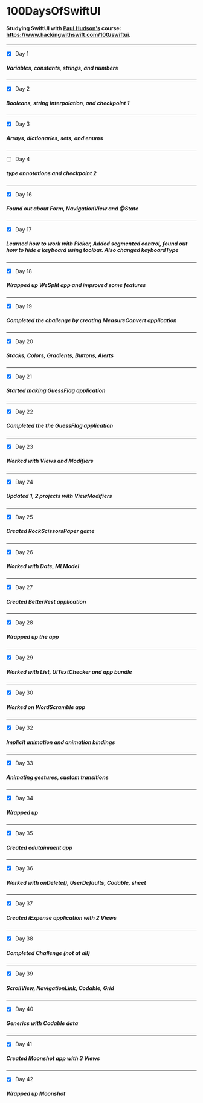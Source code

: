 # 100DaysOfSwiftUI

#### Studying SwiftUI with [Paul Hudson's](https://github.com/twostraws) course: https://www.hackingwithswift.com/100/swiftui.
---
- [X] Day 1
##### Variables, constants, strings, and numbers
---
- [X] Day 2
##### Booleans, string interpolation, and checkpoint 1
---
- [X] Day 3
##### Arrays, dictionaries, sets, and enums
---
- [ ] Day 4
##### type annotations and checkpoint 2
---
- [X] Day 16
##### Found out about Form, NavigationView and @State
---
- [X] Day 17
##### Learned how to work with Picker, Added segmented control, found out how to hide a keyboard using toolbar. Also changed keyboardType
---
- [X] Day 18
##### Wrapped up WeSplit app and improved some features
---
- [X] Day 19
##### Completed the challenge by creating MeasureConvert application
---
- [X] Day 20
##### Stacks, Colors, Gradients, Buttons, Alerts
---
- [X] Day 21
##### Started making GuessFlag application
---
- [X] Day 22
##### Completed the the GuessFlag application
---
- [X] Day 23
##### Worked with Views and Modifiers
---
- [X] Day 24
##### Updated 1, 2 projects with ViewModifiers
---
- [X] Day 25
##### Created RockScissorsPaper game
---
- [X] Day 26
##### Worked with Date, MLModel
---
- [X] Day 27
##### Created BetterRest application
---
- [X] Day 28
##### Wrapped up the app
---
- [X] Day 29
##### Worked with List, UITextChecker and app bundle
---
- [X] Day 30
##### Worked on WordScramble app
---
- [X] Day 32
##### Implicit animation and animation bindings
---
- [X] Day 33
##### Animating gestures, custom transitions
---
- [X] Day 34
##### Wrapped up
---
- [X] Day 35
##### Created edutainment app
---
- [X] Day 36
##### Worked with onDelete(), UserDefaults, Codable, sheet
---
- [X] Day 37
##### Created iExpense application with 2 Views
---
- [X] Day 38
##### Completed Challenge (not at all)
---
- [X] Day 39
##### ScrollView, NavigationLink, Codable, Grid
---
- [X] Day 40
##### Generics with Codable data
---
- [X] Day 41
##### Created Moonshot app with 3 Views
---
- [X] Day 42
##### Wrapped up Moonshot
